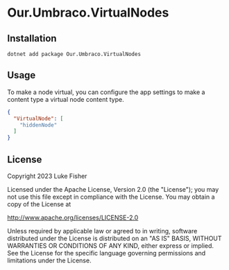 # Our.Umbraco.VirtualNodes

## Installation

```pwsh
dotnet add package Our.Umbraco.VirtualNodes
```

## Usage

To make a node virtual, you can configure the app settings to make a content type a virtual node content type.

```json
{
  "VirtualNode": [
    "hiddenNode"
  ]
}
```

## License

Copyright 2023 Luke Fisher

Licensed under the Apache License, Version 2.0 (the "License");
you may not use this file except in compliance with the License.
You may obtain a copy of the License at

http://www.apache.org/licenses/LICENSE-2.0

Unless required by applicable law or agreed to in writing, software
distributed under the License is distributed on an "AS IS" BASIS,
WITHOUT WARRANTIES OR CONDITIONS OF ANY KIND, either express or implied.
See the License for the specific language governing permissions and
limitations under the License.
